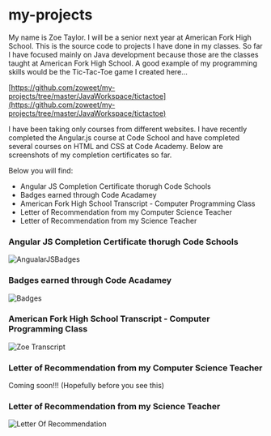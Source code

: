 # my-projects

My name is Zoe Taylor. I will be a senior next year at American Fork High School. This is the source code to projects I have done in my classes. So far I have focused mainly on Java development because those are the classes taught at American Fork High School. A good example of my programming skills would be the Tic-Tac-Toe game I created here...

[https://github.com/zoweet/my-projects/tree/master/JavaWorkspace/tictactoe](https://github.com/zoweet/my-projects/tree/master/JavaWorkspace/tictactoe)

I have been taking only courses from different websites. I have recently completed the Angular.js course at Code School and have completed several courses on HTML and CSS at Code Academy. Below are screenshots of my completion certificates so far. 

Below you will find:
- Angular JS Completion Certificate thorugh Code Schools
- Badges earned through Code Acadamey
- American Fork High School Transcript - Computer Programming Class
- Letter of Recommendation from my Computer Science Teacher
- Letter of Recommendation from my Science Teacher

### Angular JS Completion Certificate thorugh Code Schools

![AngualarJSBadges](https://github.com/zoweet/my-projects/blob/master/angular-js-completion-badge.png)

### Badges earned through Code Acadamey

![Badges](https://github.com/zoweet/my-projects/blob/master/codecademy-badges.png)

### American Fork High School Transcript - Computer Programming Class

![Zoe Transcript](https://github.com/zoweet/my-projects/blob/master/zoe-transcript.png)

### Letter of Recommendation from my Computer Science Teacher

Coming soon!!! (Hopefully before you see this)

### Letter of Recommendation from my Science Teacher

![Letter Of Recommendation](https://github.com/zoweet/my-projects/blob/master/letter-of-recommendation2.png)
